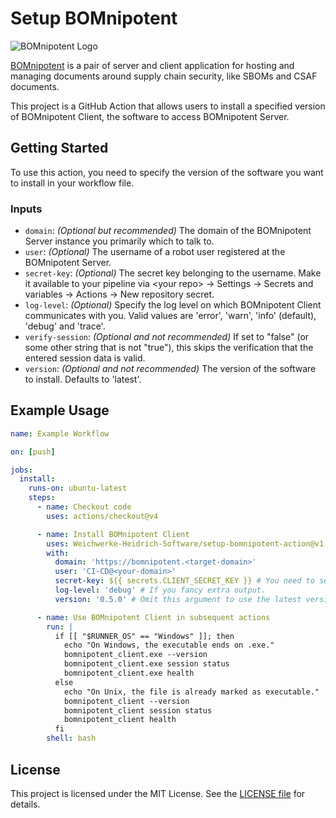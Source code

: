 # Setup BOMnipotent

![BOMnipotent Logo](https://www.bomnipotent.de/images/bomnipotent_banner.svg)

[BOMnipotent](https://www.bomnipotent.de) is a pair of server and client application for hosting and managing documents around supply chain security, like SBOMs and CSAF documents.

This project is a GitHub Action that allows users to install a specified version of BOMnipotent Client, the software to access BOMnipotent Server.

## Getting Started

To use this action, you need to specify the version of the software you want to install in your workflow file.

### Inputs

- `domain`: *(Optional but recommended)* The domain of the BOMnipotent Server instance you primarily which to talk to.
- `user`: *(Optional)* The username of a robot user registered at the BOMnipotent Server.
- `secret-key`: *(Optional)* The secret key belonging to the username. Make it available to your pipeline via \<your repo\> → Settings → Secrets and variables → Actions → New repository secret.
- `log-level`: *(Optional)* Specify the log level on which BOMnipotent Client communicates with you. Valid values are 'error', 'warn', 'info' (default), 'debug' and 'trace'.
- `verify-session`: *(Optional and not recommended)* If set to "false" (or some other string that is not "true"), this skips the verification that the entered session data is valid.
- `version`: *(Optional and not recommended)* The version of the software to install. Defaults to 'latest'.

## Example Usage

```yaml
name: Example Workflow

on: [push]

jobs:
  install:
    runs-on: ubuntu-latest
    steps:
      - name: Checkout code
        uses: actions/checkout@v4

      - name: Install BOMnipotent Client
        uses: Weichwerke-Heidrich-Software/setup-bomnipotent-action@v1
        with:
          domain: 'https://bomnipotent.<target-domain>'
          user: 'CI-CD@<your-domain>'
          secret-key: ${{ secrets.CLIENT_SECRET_KEY }} # You need to set this up in your action secrets.
          log-level: 'debug' # If you fancy extra output.
          version: '0.5.0' # Omit this argument to use the latest version (recommended).

      - name: Use BOMnipotent Client in subsequent actions
        run: |
          if [[ "$RUNNER_OS" == "Windows" ]]; then
            echo "On Windows, the executable ends on .exe."
            bomnipotent_client.exe --version
            bomnipotent_client.exe session status
            bomnipotent_client.exe health
          else
            echo "On Unix, the file is already marked as executable."
            bomnipotent_client --version
            bomnipotent_client session status
            bomnipotent_client health
          fi
        shell: bash
```

## License

This project is licensed under the MIT License. See the [LICENSE file](https://github.com/Weichwerke-Heidrich-Software/setup-bomnipotent-action/blob/main/LICENSE) for details.
